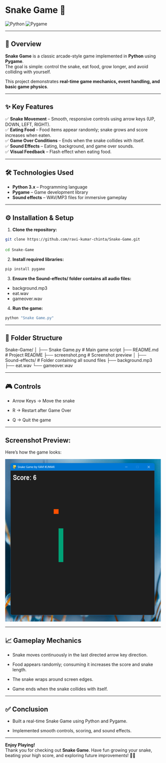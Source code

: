 # Snake Game 🐍

![Python](https://img.shields.io/badge/Python-3776AB?style=flat&logo=python&logoColor=white)
![Pygame](https://img.shields.io/badge/Pygame-000000?style=flat&logo=pygame&logoColor=white)

---

## 🚀 Overview
**Snake Game** is a classic arcade-style game implemented in **Python** using **Pygame**.  
The goal is simple: control the snake, eat food, grow longer, and avoid colliding with yourself.  

This project demonstrates **real-time game mechanics, event handling, and basic game physics**.

---

## ✨ Key Features
✅ **Snake Movement** – Smooth, responsive controls using arrow keys (UP, DOWN, LEFT, RIGHT).  
✅ **Eating Food** – Food items appear randomly; snake grows and score increases when eaten.  
✅ **Game Over Conditions** – Ends when the snake collides with itself.  
✅ **Sound Effects** – Eating, background, and game over sounds.  
✅ **Visual Feedback** – Flash effect when eating food.  

---

## 🛠️ Technologies Used
- **Python 3.x** – Programming language  
- **Pygame** – Game development library  
- **Sound effects** – WAV/MP3 files for immersive gameplay  

---

## ⚙️ Installation & Setup
1. **Clone the repository:**
```bash
git clone https://github.com/ravi-kumar-chinta/Snake-Game.git

cd Snake-Game
```
2. **Install required libraries:**
```bash
pip install pygame
```
3. **Ensure the Sound-effects/ folder contains all audio files:**

- background.mp3
- eat.wav
- gameover.wav

4. **Run the game:**
```bash
python "Snake Game.py"
```

--- 
## 📂 Folder Structure

Snake-Game/
│
├── Snake Game.py           # Main game script
├── README.md               # Project README
├── screenshot.png          # Screenshot preview
│
├── Sound-effects/          # Folder containing all sound files
    ├── background.mp3
    ├── eat.wav
    └── gameover.wav


---

## 🎮 Controls
- Arrow Keys → Move the snake

- R → Restart after Game Over

- Q → Quit the game

---

## Screenshot Preview:
Here’s how the game looks:

![Snake Game Screenshot](screenshot.png)


---

## 📈 Gameplay Mechanics
- Snake moves continuously in the last directed arrow key direction.

- Food appears randomly; consuming it increases the score and snake length.

- The snake wraps around screen edges.

- Game ends when the snake collides with itself.

---


## ✅ Conclusion
- Built a real-time Snake Game using Python and Pygame.

- Implemented smooth controls, scoring, and sound effects.
---

**Enjoy Playing!**  
Thank you for checking out **Snake Game**. Have fun growing your snake, beating your high score, and exploring future improvements! 🚀🐍
